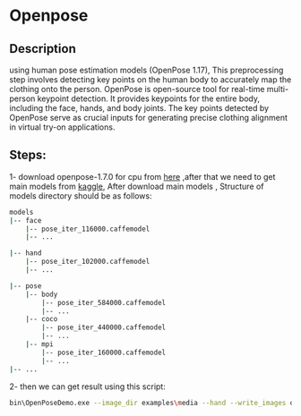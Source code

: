 # Openpose
## Description
using human pose estimation models (OpenPose 1.17), This preprocessing step involves detecting key points on the human body to accurately map the clothing onto the person.
OpenPose is open-source tool for real-time multi-person keypoint detection. It provides keypoints for the entire body, including the face, hands, and body joints. The key points detected by OpenPose serve as crucial inputs for generating precise clothing alignment in virtual try-on applications. 

## Steps:
1- download openpose-1.7.0 for cpu from <a href="https://github.com/CMU-Perceptual-Computing-Lab/openpose/releases" target="_blank">here</a> ,after that we need to get main models from <a href="https://www.kaggle.com/datasets/changethetuneman/openpose-model?resource=download" target="_blank">kaggle</a>, After download main models , Structure of models directory should be as follows:

```bash
models
|-- face 
    |-- pose_iter_116000.caffemodel
    |-- ...

|-- hand
    |-- pose_iter_102000.caffemodel
    |-- ...

|-- pose
    |-- body
        |-- pose_iter_584000.caffemodel
        |-- ...
    |-- coco
        |-- pose_iter_440000.caffemodel
        |-- ...
    |-- mpi
        |-- pose_iter_160000.caffemodel
        |-- ...
|-- ...
```

2- then we can get result using this script:
```bash
bin\OpenPoseDemo.exe --image_dir examples\media --hand --write_images output\ --write_json output\ --disable_blending
```

